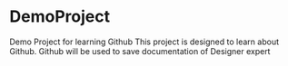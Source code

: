 # DemoProject
Demo Project for learning Github
This project is designed to learn about Github.
Github will be used to save documentation of Designer expert
